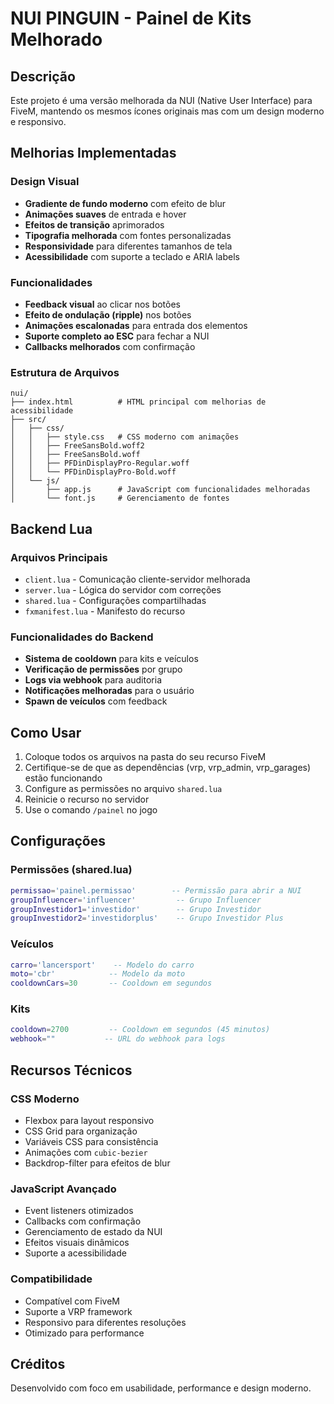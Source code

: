 # NUI PINGUIN - Painel de Kits Melhorado

## Descrição
Este projeto é uma versão melhorada da NUI (Native User Interface) para FiveM, mantendo os mesmos ícones originais mas com um design moderno e responsivo.

## Melhorias Implementadas

### Design Visual
- **Gradiente de fundo moderno** com efeito de blur
- **Animações suaves** de entrada e hover
- **Efeitos de transição** aprimorados
- **Tipografia melhorada** com fontes personalizadas
- **Responsividade** para diferentes tamanhos de tela
- **Acessibilidade** com suporte a teclado e ARIA labels

### Funcionalidades
- **Feedback visual** ao clicar nos botões
- **Efeito de ondulação (ripple)** nos botões
- **Animações escalonadas** para entrada dos elementos
- **Suporte completo ao ESC** para fechar a NUI
- **Callbacks melhorados** com confirmação

### Estrutura de Arquivos
```
nui/
├── index.html          # HTML principal com melhorias de acessibilidade
├── src/
│   ├── css/
│   │   ├── style.css   # CSS moderno com animações
│   │   ├── FreeSansBold.woff2
│   │   ├── FreeSansBold.woff
│   │   ├── PFDinDisplayPro-Regular.woff
│   │   └── PFDinDisplayPro-Bold.woff
│   └── js/
│       ├── app.js      # JavaScript com funcionalidades melhoradas
│       └── font.js     # Gerenciamento de fontes
```

## Backend Lua

### Arquivos Principais
- `client.lua` - Comunicação cliente-servidor melhorada
- `server.lua` - Lógica do servidor com correções
- `shared.lua` - Configurações compartilhadas
- `fxmanifest.lua` - Manifesto do recurso

### Funcionalidades do Backend
- **Sistema de cooldown** para kits e veículos
- **Verificação de permissões** por grupo
- **Logs via webhook** para auditoria
- **Notificações melhoradas** para o usuário
- **Spawn de veículos** com feedback

## Como Usar

1. Coloque todos os arquivos na pasta do seu recurso FiveM
2. Certifique-se de que as dependências (vrp, vrp_admin, vrp_garages) estão funcionando
3. Configure as permissões no arquivo `shared.lua`
4. Reinicie o recurso no servidor
5. Use o comando `/painel` no jogo

## Configurações

### Permissões (shared.lua)
```lua
permissao='painel.permissao'        -- Permissão para abrir a NUI
groupInfluencer='influencer'         -- Grupo Influencer
groupInvestidor1='investidor'        -- Grupo Investidor
groupInvestidor2='investidorplus'    -- Grupo Investidor Plus
```

### Veículos
```lua
carro='lancersport'    -- Modelo do carro
moto='cbr'            -- Modelo da moto
cooldownCars=30       -- Cooldown em segundos
```

### Kits
```lua
cooldown=2700         -- Cooldown em segundos (45 minutos)
webhook=""           -- URL do webhook para logs
```

## Recursos Técnicos

### CSS Moderno
- Flexbox para layout responsivo
- CSS Grid para organização
- Variáveis CSS para consistência
- Animações com `cubic-bezier`
- Backdrop-filter para efeitos de blur

### JavaScript Avançado
- Event listeners otimizados
- Callbacks com confirmação
- Gerenciamento de estado da NUI
- Efeitos visuais dinâmicos
- Suporte a acessibilidade

### Compatibilidade
- Compatível com FiveM
- Suporte a VRP framework
- Responsivo para diferentes resoluções
- Otimizado para performance

## Créditos
Desenvolvido com foco em usabilidade, performance e design moderno.

